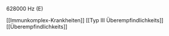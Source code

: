 628000 Hz (E)

[[Immunkomplex-Krankheiten]]
[[Typ III Überempfindlichkeits]]
[[Überempfindlichkeits]]